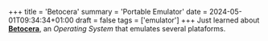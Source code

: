+++
title = 'Betocera'
summary = 'Portable Emulator'
date = 2024-05-01T09:34:34+01:00
draft = false
tags = ['emulator']
+++
Just learned about [**Betocera**](https://batocera.org/), an *Operating System* that emulates several plataforms.
